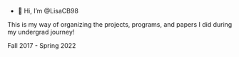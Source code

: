 - 👋 Hi, I’m @LisaCB98

<!---
LisaCB98/LisaCB98 is a ✨ special ✨ repository because its `README.md` (this file) appears on your GitHub profile.
You can click the Preview link to take a look at your changes.
--->
This is my way of organizing the projects, programs, and papers I did during my undergrad journey! 

Fall 2017 - Spring 2022
